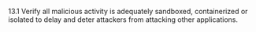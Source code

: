 13.1 Verify all malicious activity is adequately sandboxed, containerized or isolated to delay and deter attackers from attacking other applications.